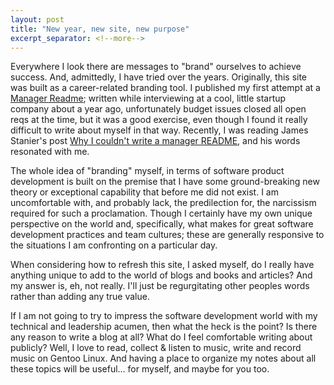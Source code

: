 ```yaml
---
layout: post
title: "New year, new site, new purpose"
excerpt_separator: <!--more-->
---
```


Everywhere I look there are messages to "brand" ourselves to achieve success. And, admittedly, I have tried over the years. Originally, this site was built as a career-related branding tool. <!--more--> I published my first attempt at a [Manager Readme](manager_readme.md); written while interviewing at a cool, little startup company about a year ago, unfortunately budget issues closed all open reqs at the time, but it was a good exercise, even though I found it really difficult to write about myself in that way. Recently, I was reading James Stanier's post [Why I couldn't write a manager README](https://www.theengineeringmanager.com/growth/why-i-couldnt-write-a-manager-readme/), and his words resonated with me.

The whole idea of "branding" myself, in terms of software product development is built on the premise that I have some ground-breaking new theory or exceptional capability that before me did not exist. I am uncomfortable with, and probably lack, the predilection for, the narcissism required for such a proclamation. Though I certainly have my own unique perspective on the world and, specifically, what makes for great software development practices and team cultures; these are generally responsive to the situations I am confronting on a particular day.

When considering how to refresh this site, I asked myself, do I really have anything unique to add to the world of blogs and books and articles? And my answer is, eh, not really. I'll just be regurgitating other peoples words rather than adding any true value.

If I am not going to try to impress the software development world with my technical and leadership acumen, then what the heck is the point? Is there any reason to write a blog at all? What do I feel comfortable writing about publicly? Well, I love to read, collect & listen to music, write and record music on Gentoo Linux. And having a place to organize my notes about all these topics will be useful... for myself, and maybe for you too.

